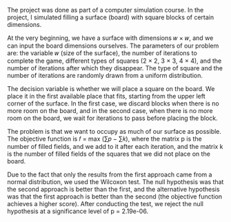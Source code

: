 The project was done as part of a computer simulation course. In the project, I simulated filling a surface (board) with square blocks of certain dimensions.

At the very beginning, we have a surface with dimensions 𝑤 × 𝑤, and we can input the board dimensions ourselves. The parameters of our problem are: the variable 𝑤 (size of the surface), the number of iterations to complete the game, different types of squares (2 × 2, 3 × 3, 4 × 4), and the number of iterations after which they disappear. The type of square and the number of iterations are randomly drawn from a uniform distribution.

The decision variable is whether we will place a square on the board. We place it in the first available place that fits, starting from the upper left corner of the surface. In the first case, we discard blocks when there is no more room on the board, and in the second case, when there is no more room on the board, we wait for iterations to pass before placing the block.

The problem is that we want to occupy as much of our surface as possible. The objective function is 𝑓 = max (∑𝑝 − ∑𝑘), where the matrix p is the number of filled fields, and we add to it after each iteration, and the matrix k is the number of filled fields of the squares that we did not place on the board.

Due to the fact that only the results from the first approach came from a normal distribution, we used the Wilcoxon test. The null hypothesis was that the second approach is better than the first, and the alternative hypothesis was that the first approach is better than the second (the objective function achieves a higher score). After conducting the test, we reject the null hypothesis at a significance level of p = 2.19e-06.

